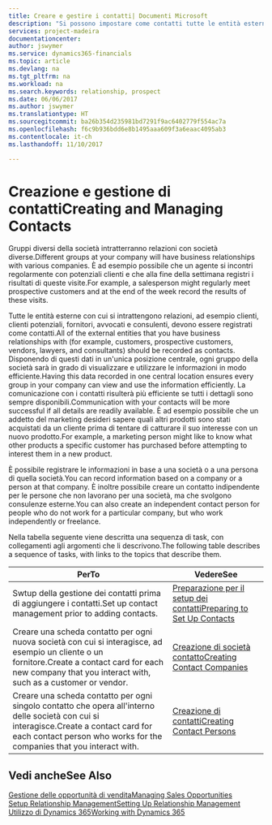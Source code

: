 ```yaml
---
title: Creare e gestire i contatti| Documenti Microsoft
description: "Si possono impostare come contatti tutte le entità esterne con cui si ha una relazione d'affari, ad esempio prospetti, clienti, fornitori e consulenti."
services: project-madeira
documentationcenter: 
author: jswymer
ms.service: dynamics365-financials
ms.topic: article
ms.devlang: na
ms.tgt_pltfrm: na
ms.workload: na
ms.search.keywords: relationship, prospect
ms.date: 06/06/2017
ms.author: jswymer
ms.translationtype: HT
ms.sourcegitcommit: ba26b354d235981bd7291f9ac6402779f554ac7a
ms.openlocfilehash: f6c9b936bdd6e8b1495aaa609f3a6eaac4095ab3
ms.contentlocale: it-ch
ms.lasthandoff: 11/10/2017

---
```

# <a name="creating-and-managing-contacts"></a><span data-ttu-id="9928f-103">Creazione e gestione di contatti</span><span class="sxs-lookup"><span data-stu-id="9928f-103">Creating and Managing Contacts</span></span>
<span data-ttu-id="9928f-104">Gruppi diversi della società intratterranno relazioni con società diverse.</span><span class="sxs-lookup"><span data-stu-id="9928f-104">Different groups at your company will have business relationships with various companies.</span></span> <span data-ttu-id="9928f-105">È ad esempio possibile che un agente si incontri regolarmente con potenziali clienti e che alla fine della settimana registri i risultati di queste visite.</span><span class="sxs-lookup"><span data-stu-id="9928f-105">For example, a salesperson might regularly meet prospective customers and at the end of the week record the results of these visits.</span></span>

<span data-ttu-id="9928f-106">Tutte le entità esterne con cui si intrattengono relazioni, ad esempio clienti, clienti potenziali, fornitori, avvocati e consulenti, devono essere registrati come contatti.</span><span class="sxs-lookup"><span data-stu-id="9928f-106">All of the external entities that you have business relationships with (for example, customers, prospective customers, vendors, lawyers, and consultants) should be recorded as contacts.</span></span> <span data-ttu-id="9928f-107">Disponendo di questi dati in un'unica posizione centrale, ogni gruppo della società sarà in grado di visualizzare e utilizzare le informazioni in modo efficiente.</span><span class="sxs-lookup"><span data-stu-id="9928f-107">Having this data recorded in one central location ensures every group in your company can view and use the information efficiently.</span></span> <span data-ttu-id="9928f-108">La comunicazione con i contatti risulterà più efficiente se tutti i dettagli sono sempre disponibili.</span><span class="sxs-lookup"><span data-stu-id="9928f-108">Communication with your contacts will be more successful if all details are readily available.</span></span> <span data-ttu-id="9928f-109">È ad esempio possibile che un addetto del marketing desideri sapere quali altri prodotti sono stati acquistati da un cliente prima di tentare di catturare il suo interesse con un nuovo prodotto.</span><span class="sxs-lookup"><span data-stu-id="9928f-109">For example, a marketing person might like to know what other products a specific customer has purchased before attempting to interest them in a new product.</span></span>

<span data-ttu-id="9928f-110">È possibile registrare le informazioni in base a una società o a una persona di quella società.</span><span class="sxs-lookup"><span data-stu-id="9928f-110">You can record information based on a company or a person at that company.</span></span> <span data-ttu-id="9928f-111">È inoltre possibile creare un contatto indipendente per le persone che non lavorano per una società, ma che svolgono consulenze esterne.</span><span class="sxs-lookup"><span data-stu-id="9928f-111">You can also create an independent contact person for people who do not work for a particular company, but who work independently or freelance.</span></span>

<span data-ttu-id="9928f-112">Nella tabella seguente viene descritta una sequenza di task, con collegamenti agli argomenti che li descrivono.</span><span class="sxs-lookup"><span data-stu-id="9928f-112">The following table describes a sequence of tasks, with links to the topics that describe them.</span></span>

| <span data-ttu-id="9928f-113">Per</span><span class="sxs-lookup"><span data-stu-id="9928f-113">To</span></span> | <span data-ttu-id="9928f-114">Vedere</span><span class="sxs-lookup"><span data-stu-id="9928f-114">See</span></span> |
| --- | --- |
| <span data-ttu-id="9928f-115">Swtup della gestione dei contatti prima di aggiungere i contatti.</span><span class="sxs-lookup"><span data-stu-id="9928f-115">Set up contact management prior to adding contacts.</span></span> |[<span data-ttu-id="9928f-116">Preparazione per il setup dei contatti</span><span class="sxs-lookup"><span data-stu-id="9928f-116">Preparing to Set Up Contacts</span></span>](marketing-setup-contacts.md) |
| <span data-ttu-id="9928f-117">Creare una scheda contatto per ogni nuova società con cui si interagisce, ad esempio un cliente o un fornitore.</span><span class="sxs-lookup"><span data-stu-id="9928f-117">Create a contact card for each new company that you interact with, such as a customer or vendor.</span></span> |[<span data-ttu-id="9928f-118">Creazione di società contatto</span><span class="sxs-lookup"><span data-stu-id="9928f-118">Creating Contact Companies</span></span>](marketing-create-contact-companies.md) |
| <span data-ttu-id="9928f-119">Creare una scheda contatto per ogni singolo contatto che opera all'interno delle società con cui si interagisce.</span><span class="sxs-lookup"><span data-stu-id="9928f-119">Create a contact card for each contact person who works for the companies that you interact with.</span></span> |[<span data-ttu-id="9928f-120">Creazione di contatti</span><span class="sxs-lookup"><span data-stu-id="9928f-120">Creating Contact Persons</span></span>](marketing-create-contact-persons.md) |

## <a name="see-also"></a><span data-ttu-id="9928f-121">Vedi anche</span><span class="sxs-lookup"><span data-stu-id="9928f-121">See Also</span></span>
[<span data-ttu-id="9928f-122">Gestione delle opportunità di vendita</span><span class="sxs-lookup"><span data-stu-id="9928f-122">Managing Sales Opportunities</span></span>](marketing-manage-sales-opportunities.md)  
[<span data-ttu-id="9928f-123">Setup Relationship Management</span><span class="sxs-lookup"><span data-stu-id="9928f-123">Setting Up Relationship Management</span></span>](marketing-setup-marketing.md)  
[<span data-ttu-id="9928f-124">Utilizzo di Dynamics 365</span><span class="sxs-lookup"><span data-stu-id="9928f-124">Working with Dynamics 365</span></span>](ui-work-product.md)  

